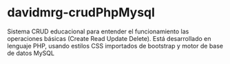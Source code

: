 # davidmrg-crudPhpMysql
Sistema CRUD educacional para entender el funcionamiento las operaciones básicas (Create Read Update Delete). Está desarrollado en lenguaje PHP, usando estilos CSS importados de bootstrap y motor de base de datos MySQL
